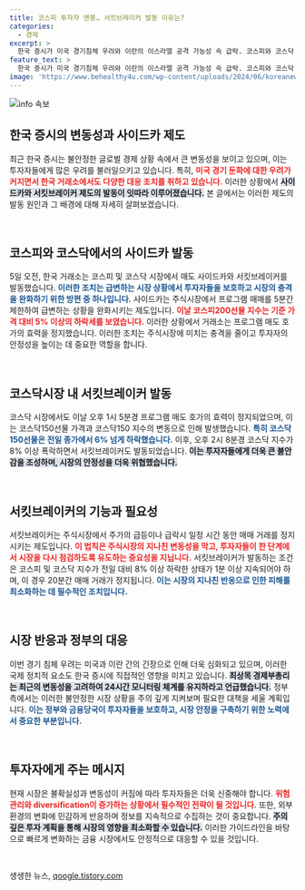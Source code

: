 ```yaml
---
title: 코스피 투자자 멘붕… 서킷브레이커 발동 이유는?
categories:
  - 경제
excerpt: >
  한국 증시가 미국 경기침체 우려와 이란의 이스라엘 공격 가능성 속 급락. 코스피와 코스닥 모두 서킷브레이커 발동, 시장의 충격 확대. 금융당국도 대응 체계 강화에 나섰다!
feature_text: >
  한국 증시가 미국 경기침체 우려와 이란의 이스라엘 공격 가능성 속 급락. 코스피와 코스닥 모두 서킷브레이커 발동, 시장의 충격 확대. 금융당국도 대응 체계 강화에 나섰다!
image: 'https://www.behealthy4u.com/wp-content/uploads/2024/06/koreanews.jpg'
---
```


<p><img src="https://www.behealthy4u.com/wp-content/uploads/2024/06/koreanews.jpg" alt="info 속보" /></p>

<h2 data-ke-size="size26">한국 증시의 변동성과 사이드카 제도</h2>

<p data-ke-size="size16">최근 한국 증시는 불안정한 글로벌 경제 상황 속에서 큰 변동성을 보이고 있으며, 이는 투자자들에게 많은 우려를 불러일으키고 있습니다. 특히, <b><span style="color: #ee2323;">미국 경기 둔화에 대한 우려가 커지면서 한국 거래소에서도 다양한 대응 조치를 취하고 있습니다.</span></b> 이러한 상황에서 <b><span style="background-color: #21538527;">사이드카와 서킷브레이커 제도의 발동이 잇따라 이루어졌습니다.</span></b> 본 글에서는 이러한 제도의 발동 원인과 그 배경에 대해 자세히 살펴보겠습니다.</p>

<p data-ke-size="size16">&nbsp;</p>

<h2 data-ke-size="size26">코스피와 코스닥에서의 사이드카 발동</h2>

<p data-ke-size="size16">5일 오전, 한국 거래소는 코스피 및 코스닥 시장에서 매도 사이드카와 서킷브레이커를 발동했습니다. <b><span style="color: #1a5490;">이러한 조치는 급변하는 시장 상황에서 투자자들을 보호하고 시장의 충격을 완화하기 위한 방편 중 하나입니다.</span></b> 사이드카는 주식시장에서 프로그램 매매를 5분간 제한하여 급변하는 상황을 완화시키는 제도입니다. <b><span style="color: #ee2323;">이날 코스피200선물 지수는 기준 가격 대비 5% 이상의 하락세를 보였습니다.</span></b> 이러한 상황에서 거래소는 프로그램 매도 호가의 효력을 정지했습니다. 이러한 조치는 주식시장에 미치는 충격을 줄이고 투자자의 안정성을 높이는 데 중요한 역할을 합니다.</p>

<p data-ke-size="size16">&nbsp;</p>

<h2 data-ke-size="size26">코스닥시장 내 서킷브레이커 발동</h2>

<p data-ke-size="size16">코스닥 시장에서도 이날 오후 1시 5분경 프로그램 매도 호가의 효력이 정지되었으며, 이는 코스닥150선물 가격과 코스닥150 지수의 변동으로 인해 발생했습니다. <b><span style="color: #1a5490;">특히 코스닥150선물은 전일 종가에서 6% 넘게 하락했습니다.</span></b> 이후, 오후 2시 8분경 코스닥 지수가 8% 이상 폭락하면서 서킷브레이커도 발동되었습니다. <b><span style="background-color: #21538527;">이는 투자자들에게 더욱 큰 불안감을 조성하며, 시장의 안정성을 더욱 위협했습니다.</span></b></p>

<p data-ke-size="size16">&nbsp;</p>

<h2 data-ke-size="size26">서킷브레이커의 기능과 필요성</h2>

<p data-ke-size="size16">서킷브레이커는 주식시장에서 주가의 급등이나 급락시 일정 시간 동안 매매 거래를 정지시키는 제도입니다. <b><span style="color: #ee2323;">이 법칙은 주식시장의 지나친 변동성을 막고, 투자자들이 한 단계에서 시장을 다시 점검하도록 유도하는 중요성을 지닙니다.</span></b> 서킷브레이커가 발동하는 조건은 코스피 및 코스닥 지수가 전일 대비 8% 이상 하락한 상태가 1분 이상 지속되어야 하며, 이 경우 20분간 매매 거래가 정지됩니다. <b><span style="color: #1a5490;">이는 시장의 지나친 반응으로 인한 피해를 최소화하는 데 필수적인 조치입니다.</span></b></p>

<p data-ke-size="size16">&nbsp;</p>

<h2 data-ke-size="size26">시장 반응과 정부의 대응</h2>

<p data-ke-size="size16">이번 경기 침체 우려는 미국과 이란 간의 긴장으로 인해 더욱 심화되고 있으며, 이러한 국제 정치적 요소도 한국 증시에 직접적인 영향을 미치고 있습니다. <b><span style="background-color: #21538527;">최상목 경제부총리는 최근의 변동성을 고려하여 24시간 모니터링 체계를 유지하라고 언급했습니다.</span></b> 정부 측에서는 이러한 불안정한 시장 상황을 주의 깊게 지켜보며 필요한 대책을 세울 계획입니다. <b><span style="color: #1a5490;">이는 정부와 금융당국이 투자자들을 보호하고, 시장 안정을 구축하기 위한 노력에서 중요한 부분입니다.</span></b></p>

<p data-ke-size="size16">&nbsp;</p>

<h2 data-ke-size="size26">투자자에게 주는 메시지</h2>

<p data-ke-size="size16">현재 시장은 불확실성과 변동성이 커짐에 따라 투자자들은 더욱 신중해야 합니다. <b><span style="color: #ee2323;">위험 관리와 diversification이 증가하는 상황에서 필수적인 전략이 될 것입니다.</span></b> 또한, 외부 환경의 변화에 민감하게 반응하며 정보를 지속적으로 수집하는 것이 중요합니다. <b><span style="background-color: #21538527;">주의 깊은 투자 계획을 통해 시장의 영향을 최소화할 수 있습니다.</span></b> 이러한 가이드라인을 바탕으로 빠르게 변화하는 금융 시장에서도 안정적으로 대응할 수 있을 것입니다.</p>

<p data-ke-size="size16">&nbsp;</p>
생생한 뉴스, <a href="https://qoogle.tistory.com" rel="dofollow">qoogle.tistory.com</a>


